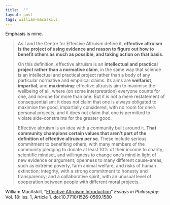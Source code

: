 ```yaml
---
title:  ""
layout: post
tags: william-macaskill
---
```


Emphasis is mine.

> As I and the Centre for Effective Altruism define it, **effective altruism is the project of using evidence and reason to figure out how to benefit others as much as possible, and taking action on that basis**.
> 
> On this definition, effective altruism is an **intellectual and practical project rather than a normative claim**, in the same way that science is an intellectual and practical project rather than a body of any particular normative and empirical claims. Its aims are **welfarist**, **impartial**, and **maximising**: effective altruists aim to maximise the wellbeing of all, where (on some interpretation) everyone counts for one, and no-one for more than one. But it is not a mere restatement of consequentialism: it does not claim that one is always obligated to maximise the good, impartially considered, with no room for one’s personal projects; and it does not claim that one is permitted to violate side-constraints for the greater good.
> 
> Effective altruism is an idea with a community built around it. **That community champions certain values that aren’t part of the definition of effective altruism per se**. These include serious commitment to benefiting others, with many members of the community pledging to donate at least 10% of their income to charity; scientific mindset, and willingness to change one’s mind in light of new evidence or argument; openness to many different cause-areas, such as extreme poverty, farm animal welfare, and risks of human extinction; integrity, with a strong commitment to honesty and transparency; and a collaborative spirit, with an unusual level of cooperation between people with different moral projects.

William MacAskill, "[Effective Altruism: Introduction](http://dx.doi.org/10.7710/1526-0569.1580)" _Essays in Philosophy_: Vol. 18: Iss. 1, Article 1. doi:10.7710/1526-0569.1580

